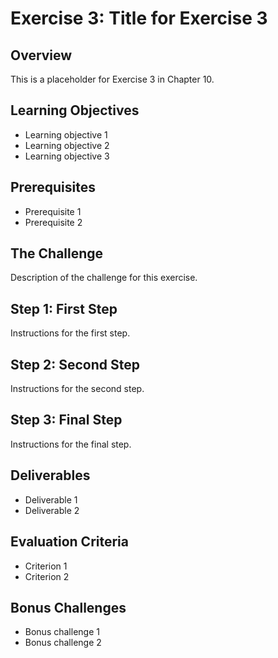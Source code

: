 # Exercise 3: Title for Exercise 3

## Overview

This is a placeholder for Exercise 3 in Chapter 10.

## Learning Objectives

- Learning objective 1
- Learning objective 2
- Learning objective 3

## Prerequisites

- Prerequisite 1
- Prerequisite 2

## The Challenge

Description of the challenge for this exercise.

## Step 1: First Step

Instructions for the first step.

## Step 2: Second Step

Instructions for the second step.

## Step 3: Final Step

Instructions for the final step.

## Deliverables

- Deliverable 1
- Deliverable 2

## Evaluation Criteria

- Criterion 1
- Criterion 2

## Bonus Challenges

- Bonus challenge 1
- Bonus challenge 2

